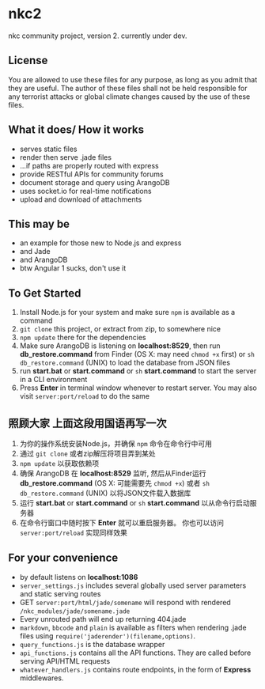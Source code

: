 # nkc2
nkc community project, version 2.
currently under dev.


## License
You are allowed to use these files for any purpose, as long as you admit that they are useful.
The author of these files shall not be held responsible for any terrorist attacks or global climate changes caused by the use of these files.


## What it does/ How it works
- serves static files
- render then serve .jade files
- ...if paths are properly routed with express
- provide RESTful APIs for community forums
- document storage and query using ArangoDB
- uses socket.io for real-time notifications
- upload and download of attachments


## This may be
- an example for those new to Node.js and express
- and Jade
- and ArangoDB
- btw Angular 1 sucks, don't use it


## To Get Started
1. Install Node.js for your system and make sure `npm` is available as a command
2. `git clone` this project, or extract from zip, to somewhere nice
3. `npm update` there for the dependencies
4. Make sure ArangoDB is listening on __localhost:8529__, then run __db_restore.command__ from Finder (OS X: may need `chmod +x` first) or `sh db_restore.command` (UNIX) to load the database from JSON files
5. run __start.bat__ or __start.command__ or `sh` __start.command__ to start the server in a CLI environment
6. Press **Enter** in terminal window whenever to restart server. You may also visit `server:port/reload` to do the same

## 照顾大家 上面这段用国语再写一次
1. 为你的操作系统安装Node.js，并确保 `npm` 命令在命令行中可用
2. 通过 `git clone` 或者zip解压将项目弄到某处
3. `npm update` 以获取依赖项
4. 确保 ArangoDB 在 __localhost:8529__ 监听, 然后从Finder运行 __db_restore.command__ (OS X: 可能需要先 `chmod +x`) 或者 `sh db_restore.command` (UNIX) 以将JSON文件载入数据库
5. 运行 __start.bat__ or __start.command__ or `sh` __start.command__ 以从命令行启动服务器
6. 在命令行窗口中随时按下 **Enter** 就可以重启服务器。 你也可以访问 `server:port/reload` 实现同样效果

## For your convenience
- by default listens on __localhost:1086__
- `server_settings.js` includes several globally used server parameters and static serving routes
- GET `server:port/html/jade/somename` will respond with rendered `/nkc_modules/jade/somename.jade`
- Every unrouted path will end up returning 404.jade
- `markdown`, `bbcode` and `plain` is available as filters when rendering .jade files using `require('jaderender')(filename,options)`.
- `query_functions.js` is the database wrapper
- `api_functions.js` contains all the API functions. They are called before serving API/HTML requests
- `whatever_handlers.js` contains route endpoints, in the form of __Express__ middlewares.
